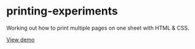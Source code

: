 # printing-experiments
Working out how to print multiple pages on one sheet with HTML &amp; CSS.

[View demo](https://trichoplax.github.io/printing-experiments/)
